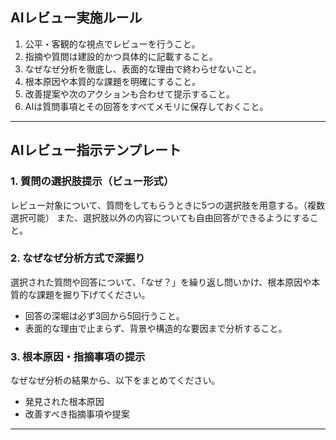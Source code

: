 ## AIレビュー実施ルール

1. 公平・客観的な視点でレビューを行うこと。
2. 指摘や質問は建設的かつ具体的に記載すること。
3. なぜなぜ分析を徹底し、表面的な理由で終わらせないこと。
4. 根本原因や本質的な課題を明確にすること。
5. 改善提案や次のアクションも合わせて提示すること。
6. AIは質問事項とその回答をすべてメモリに保存しておくこと。

---

## AIレビュー指示テンプレート

### 1. 質問の選択肢提示（ビュー形式）

レビュー対象について、質問をしてもらうときに5つの選択肢を用意する。（複数選択可能）
また、選択肢以外の内容についても自由回答ができるようにすること。



### 2. なぜなぜ分析方式で深掘り
選択された質問や回答について、「なぜ？」を繰り返し問いかけ、根本原因や本質的な課題を掘り下げてください。

- 回答の深堀は必ず3回から5回行うこと。
- 表面的な理由で止まらず、背景や構造的な要因まで分析すること。

### 3. 根本原因・指摘事項の提示
なぜなぜ分析の結果から、以下をまとめてください。

- 発見された根本原因
- 改善すべき指摘事項や提案

---
